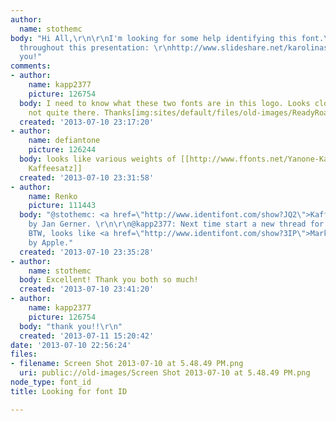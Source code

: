 ```yaml
---
author:
  name: stothemc
body: "Hi All,\r\n\r\nI'm looking for some help identifying this font.\r\n\r\nused
  throughout this presentation: \r\nhttp://www.slideshare.net/karolinaszczur/content-strategy-for-mobile\r\n\r\nThank
  you!"
comments:
- author:
    name: kapp2377
    picture: 126754
  body: I need to know what these two fonts are in this logo. Looks close to Dom but
    not quite there. Thanks[img:sites/default/files/old-images/ReadyRoast_Logo_4981.png]
  created: '2013-07-10 23:17:20'
- author:
    name: defiantone
    picture: 126244
  body: looks like various weights of [[http://www.ffonts.net/Yanone-Kaffeesatz.font|Yanone
    Kaffeesatz]]
  created: '2013-07-10 23:31:58'
- author:
    name: Renko
    picture: 111443
  body: "@stothemc: <a href=\"http://www.identifont.com/show?JQ2\">Kaffeesatz Yanone</a>
    by Jan Gerner. \r\n\r\n@kapp2377: Next time start a new thread for your request.
    BTW, looks like <a href=\"http://www.identifont.com/show?3IP\">Marker Felt Wide/Thin</a>
    by Apple."
  created: '2013-07-10 23:35:28'
- author:
    name: stothemc
  body: Excellent! Thank you both so much!
  created: '2013-07-10 23:41:20'
- author:
    name: kapp2377
    picture: 126754
  body: "thank you!!\r\n"
  created: '2013-07-11 15:20:42'
date: '2013-07-10 22:56:24'
files:
- filename: Screen Shot 2013-07-10 at 5.48.49 PM.png
  uri: public://old-images/Screen Shot 2013-07-10 at 5.48.49 PM.png
node_type: font_id
title: Looking for font ID

---
```

